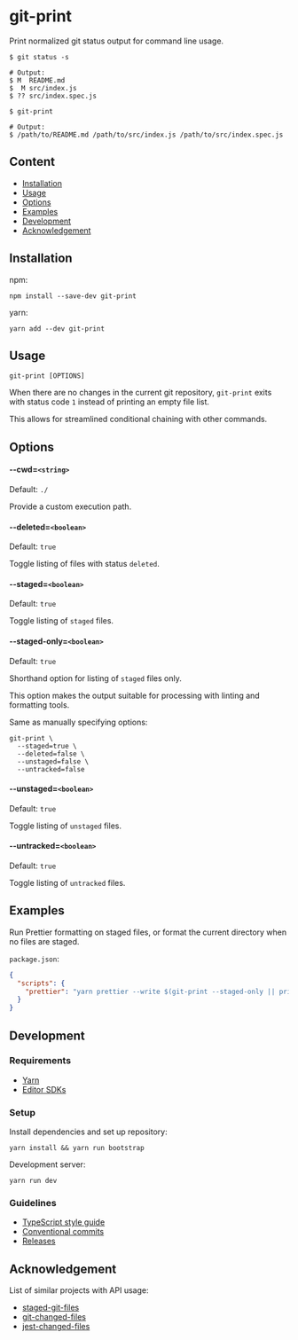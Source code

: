 # git-print

Print normalized git status output for command line usage.

```shell
$ git status -s

# Output:
$ M  README.md
$  M src/index.js
$ ?? src/index.spec.js

$ git-print

# Output:
$ /path/to/README.md /path/to/src/index.js /path/to/src/index.spec.js
```

## Content

- [Installation](#installation)
- [Usage](#usage)
- [Options](#options)
- [Examples](#examples)
- [Development](#development)
- [Acknowledgement](#acknowledgement)

## Installation

npm:

```shell
npm install --save-dev git-print
```

yarn:

```shell
yarn add --dev git-print
```

## Usage

```shell
git-print [OPTIONS]
```

When there are no changes in the current git repository, `git-print` exits with status code `1` instead of printing an empty file list.

This allows for streamlined conditional chaining with other commands.

## Options

#### --cwd=`<string>`

Default: `./`

Provide a custom execution path.

#### --deleted=`<boolean>`

Default: `true`

Toggle listing of files with status `deleted`.

#### --staged=`<boolean>`

Default: `true`

Toggle listing of `staged` files.

#### --staged-only=`<boolean>`

Default: `true`

Shorthand option for listing of `staged` files only.

This option makes the output suitable for processing with linting and formatting tools.

Same as manually specifying options:

```shell
git-print \
  --staged=true \
  --deleted=false \
  --unstaged=false \
  --untracked=false
```

#### --unstaged=`<boolean>`

Default: `true`

Toggle listing of `unstaged` files.

#### --untracked=`<boolean>`

Default: `true`

Toggle listing of `untracked` files.

## Examples

Run Prettier formatting on staged files, or format the current directory when no files are staged.

`package.json`:

```json
{
  "scripts": {
    "prettier": "yarn prettier --write $(git-print --staged-only || printf '.')"
  }
}
```

## Development

### Requirements

- [Yarn](https://yarnpkg.com/getting-started/install)
- [Editor SDKs](https://yarnpkg.com/getting-started/editor-sdks)

### Setup

Install dependencies and set up repository:

```shell
yarn install && yarn run bootstrap
```

Development server:

```shell
yarn run dev
```

### Guidelines

- [TypeScript style guide](https://google.github.io/styleguide/tsguide.html)
- [Conventional commits](https://github.com/conventional-changelog/commitlint#what-is-commitlint)
- [Releases](https://github.com/conventional-changelog/standard-version)

## Acknowledgement

List of similar projects with API usage:

- [staged-git-files](https://www.npmjs.com/package/staged-git-files)
- [git-changed-files](https://www.npmjs.com/package/git-changed-files)
- [jest-changed-files](https://www.npmjs.com/package/jest-changed-files)
